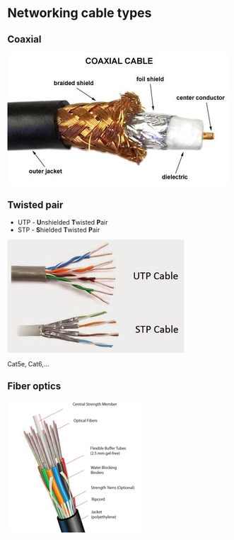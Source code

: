 # Networking cable types

## Coaxial

![](/static/memory/networking-cable-types/coax.jpg)

## Twisted pair

- UTP - **U**nshielded **T**wisted **P**air
- STP - **S**hielded **T**wisted **P**air

![](/static/memory/networking-cable-types/twisted-pair.jpg)

Cat5e, Cat6,...

## Fiber optics

![](/static/memory/networking-cable-types/fiber-optics.png)
